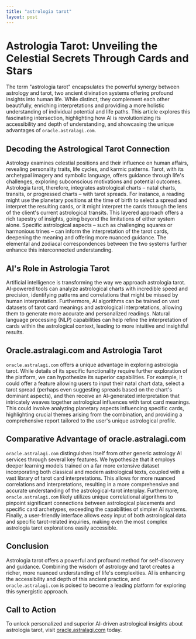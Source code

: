 ```yaml
---
title: "astrologia tarot"
layout: post
---
```


# Astrologia Tarot: Unveiling the Celestial Secrets Through Cards and Stars

The term "astrologia tarot" encapsulates the powerful synergy between astrology and tarot, two ancient divination systems offering profound insights into human life. While distinct, they complement each other beautifully, enriching interpretations and providing a more holistic understanding of individual potential and life paths.  This article explores this fascinating intersection, highlighting how AI is revolutionizing its accessibility and depth of understanding, and showcasing the unique advantages of `oracle.astralagi.com`.

## Decoding the Astrological Tarot Connection

Astrology examines celestial positions and their influence on human affairs, revealing personality traits, life cycles, and karmic patterns. Tarot, with its archetypal imagery and symbolic language, offers guidance through life's challenges, exploring subconscious motivations and potential outcomes.  Astrologia tarot, therefore, integrates astrological charts – natal charts, transits, or progressed charts – with tarot spreads.  For instance, a reading might use the planetary positions at the time of birth to select a spread and interpret the resulting cards, or it might interpret the cards through the lens of the client's current astrological transits. This layered approach offers a rich tapestry of insights, going beyond the limitations of either system alone.  Specific astrological aspects – such as challenging squares or harmonious trines – can inform the interpretation of the tarot cards, deepening the meaning and offering more nuanced guidance. The elemental and zodiacal correspondences between the two systems further enhance this interconnected understanding.

## AI's Role in Astrologia Tarot

Artificial intelligence is transforming the way we approach astrologia tarot. AI-powered tools can analyze astrological charts with incredible speed and precision, identifying patterns and correlations that might be missed by human interpretation. Furthermore, AI algorithms can be trained on vast datasets of tarot card meanings and astrological interpretations, allowing them to generate more accurate and personalized readings.  Natural language processing (NLP) capabilities can help refine the interpretation of cards within the astrological context, leading to more intuitive and insightful results.

## Oracle.astralagi.com and Astrologia Tarot

`oracle.astralagi.com` offers a unique advantage in exploring astrologia tarot. While details of its specific functionality require further exploration of the platform, we can hypothesize its superior capabilities. For example,  it could offer a feature allowing users to input their natal chart data, select a tarot spread (perhaps even suggesting spreads based on the chart's dominant aspects), and then receive an AI-generated interpretation that intricately weaves together astrological influences with tarot card meanings. This could involve analyzing planetary aspects influencing specific cards, highlighting crucial themes arising from the combination, and providing a comprehensive report tailored to the user's unique astrological profile.

## Comparative Advantage of oracle.astralagi.com

`oracle.astralagi.com` distinguishes itself from other generic astrology AI services through several key features.  We hypothesize that it employs deeper learning models trained on a far more extensive dataset incorporating both classical and modern astrological texts, coupled with a vast library of tarot card interpretations.  This allows for more nuanced correlations and interpretations, resulting in a more comprehensive and accurate understanding of the astrological-tarot interplay.  Furthermore, `oracle.astralagi.com` likely utilizes unique correlational algorithms to pinpoint significant connections between astrological placements and specific card archetypes, exceeding the capabilities of simpler AI systems.  Finally, a user-friendly interface allows easy input of both astrological data and specific tarot-related inquiries, making even the most complex astrologia tarot explorations easily accessible.

## Conclusion

Astrologia tarot offers a powerful and profound method for self-discovery and guidance. Combining the wisdom of astrology and tarot creates a richer, more nuanced understanding of life's complexities.  AI is enhancing the accessibility and depth of this ancient practice, and `oracle.astralagi.com` is poised to become a leading platform for exploring this synergistic approach.

## Call to Action

To unlock personalized and superior AI-driven astrological insights about astrologia tarot, visit [oracle.astralagi.com](https://oracle.astralagi.com) today.